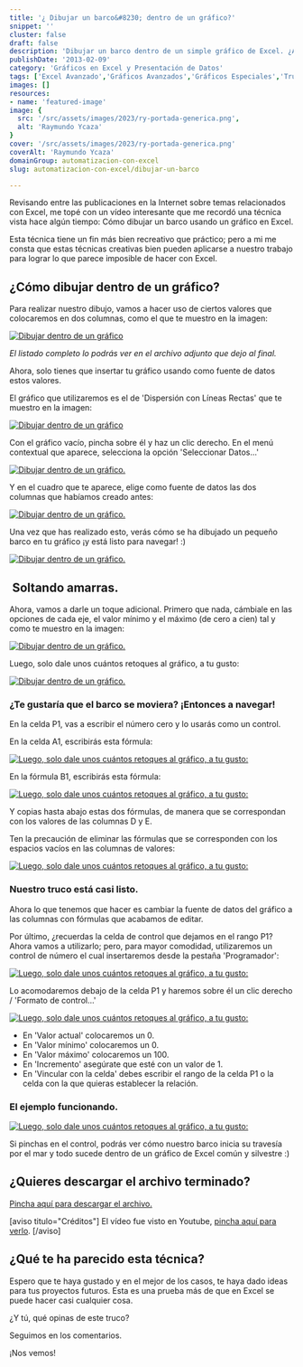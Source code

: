 ```yaml
---
title: '¿ Dibujar un barco&#8230; dentro de un gráfico?'
snippet: ''
cluster: false
draft: false 
description: 'Dibujar un barco dentro de un simple gráfico de Excel. ¿Alguna vez lo has hecho?'
publishDate: '2013-02-09'
category: 'Gráficos en Excel y Presentación de Datos'
tags: ['Excel Avanzado','Gráficos Avanzados','Gráficos Especiales','Trucos Excel','🤖 Automatización con Excel']
images: []
resources: 
- name: 'featured-image'
image: {
  src: '/src/assets/images/2023/ry-portada-generica.png',
  alt: 'Raymundo Ycaza'
}
cover: '/src/assets/images/2023/ry-portada-generica.png'
coverAlt: 'Raymundo Ycaza'
domainGroup: automatizacion-con-excel
slug: automatizacion-con-excel/dibujar-un-barco

---
```


Revisando entre las publicaciones en la Internet sobre temas relacionados con Excel, me topé con un vídeo interesante que me recordó una técnica vista hace algún tiempo: Cómo dibujar un barco usando un gráfico en Excel.

Esta técnica tiene un fin más bien recreativo que práctico; pero a mi me consta que estas técnicas creativas bien pueden aplicarse a nuestro trabajo para lograr lo que parece imposible de hacer con Excel.

## ¿Cómo dibujar dentro de un gráfico?

Para realizar nuestro dibujo, vamos a hacer uso de ciertos valores que colocaremos en dos columnas, como el que te muestro en la imagen:

[![Dibujar dentro de un gráfico](/src/assets/images/2023/dibujar-dentro-de-un-grafico-0011.jpg)](http://raymundoycaza.com/wp-content/uploads/dibujar-dentro-de-un-grafico-0011.jpg)

_El listado completo lo podrás ver en el archivo adjunto que dejo al final._

Ahora, solo tienes que insertar tu gráfico usando como fuente de datos estos valores.

El gráfico que utilizaremos es el de 'Dispersión con Líneas Rectas' que te muestro en la imagen:

[![Dibujar dentro de un gráfico](/src/assets/images/2023/dibujar-dentro-de-un-grafico-0021.jpg)](http://raymundoycaza.com/wp-content/uploads/dibujar-dentro-de-un-grafico-0021.jpg)

Con el gráfico vacío, pincha sobre él y haz un clic derecho. En el menú contextual que aparece, selecciona la opción 'Seleccionar Datos...'

[![Dibujar dentro de un gráfico.](/src/assets/images/2023/dibujar-dentro-de-un-grafico-0031.jpg)](http://raymundoycaza.com/wp-content/uploads/dibujar-dentro-de-un-grafico-0031.jpg)

Y en el cuadro que te aparece, elige como fuente de datos las dos columnas que habíamos creado antes:

[![Dibujar dentro de un gráfico.](/src/assets/images/2023/dibujar-dentro-de-un-grafico-0041.jpg)](http://raymundoycaza.com/wp-content/uploads/dibujar-dentro-de-un-grafico-0041.jpg)

Una vez que has realizado esto, verás cómo se ha dibujado un pequeño barco en tu gráfico ¡y está listo para navegar! :)

[![Dibujar dentro de un gráfico.](/src/assets/images/2023/dibujar-dentro-de-un-grafico-0051.jpg)](http://raymundoycaza.com/wp-content/uploads/dibujar-dentro-de-un-grafico-0051.jpg)

##  Soltando amarras.

Ahora, vamos a darle un toque adicional. Primero que nada, cámbiale en las opciones de cada eje, el valor mínimo y el máximo (de cero a cien) tal y como te muestro en la imagen:

[![Dibujar dentro de un gráfico.](/src/assets/images/2023/dibujar-dentro-de-un-grafico-0061.jpg)](http://raymundoycaza.com/wp-content/uploads/dibujar-dentro-de-un-grafico-0061.jpg)

Luego, solo dale unos cuántos retoques al gráfico, a tu gusto:

[![Dibujar dentro de un gráfico.](/src/assets/images/2023/dibujar-dentro-de-un-grafico-007-300x1811.jpg)](http://raymundoycaza.com/wp-content/uploads/dibujar-dentro-de-un-grafico-0071.jpg)

### ¿Te gustaría que el barco se moviera? ¡Entonces a navegar!

En la celda P1, vas a escribir el número cero y lo usarás como un control.

En la celda A1, escribirás esta fórmula:

[![Luego, solo dale unos cuántos retoques al gráfico, a tu gusto:](/src/assets/images/2023/dibujar-dentro-de-un-grafico-008-300x871.jpg)](http://raymundoycaza.com/wp-content/uploads/dibujar-dentro-de-un-grafico-0081.jpg)

En la fórmula B1, escribirás esta fórmula:

[![Luego, solo dale unos cuántos retoques al gráfico, a tu gusto:](/src/assets/images/2023/dibujar-dentro-de-un-grafico-009-300x861.jpg)](http://raymundoycaza.com/wp-content/uploads/dibujar-dentro-de-un-grafico-0091.jpg)

Y copias hasta abajo estas dos fórmulas, de manera que se correspondan con los valores de las columnas D y E.

Ten la precaución de eliminar las fórmulas que se corresponden con los espacios vacíos en las columnas de valores:

[![Luego, solo dale unos cuántos retoques al gráfico, a tu gusto:](/src/assets/images/2023/dibujar-dentro-de-un-grafico-010-230x3001.jpg)](http://raymundoycaza.com/wp-content/uploads/dibujar-dentro-de-un-grafico-0101.jpg)

### Nuestro truco está casi listo.

Ahora lo que tenemos que hacer es cambiar la fuente de datos del gráfico a las columnas con fórmulas que acabamos de editar.

Por último, ¿recuerdas la celda de control que dejamos en el rango P1? Ahora vamos a utilizarlo; pero, para mayor comodidad, utilizaremos un control de número el cual insertaremos desde la pestaña 'Programador':

[![Luego, solo dale unos cuántos retoques al gráfico, a tu gusto:](/src/assets/images/2023/dibujar-dentro-de-un-grafico-0111.jpg)](http://raymundoycaza.com/wp-content/uploads/dibujar-dentro-de-un-grafico-0111.jpg)

Lo acomodaremos debajo de la celda P1 y haremos sobre él un clic derecho / 'Formato de control...'

[![Luego, solo dale unos cuántos retoques al gráfico, a tu gusto:](/src/assets/images/2023/dibujar-dentro-de-un-grafico-012-300x2831.jpg)](http://raymundoycaza.com/wp-content/uploads/dibujar-dentro-de-un-grafico-0121.jpg)

- En 'Valor actual' colocaremos un 0.
- En 'Valor mínimo' colocaremos un 0.
- En 'Valor máximo' colocaremos un 100.
- En 'Incremento' asegúrate que esté con un valor de 1.
- En 'Vincular con la celda' debes escribir el rango de la celda P1 o la celda con la que quieras establecer la relación.

### El ejemplo funcionando.

[![Luego, solo dale unos cuántos retoques al gráfico, a tu gusto:](/src/assets/images/2023/dibujar-dentro-de-grafico-animacion1.gif)](http://raymundoycaza.com/wp-content/uploads/dibujar-dentro-de-grafico-animacion1.gif)

Si pinchas en el control, podrás ver cómo nuestro barco inicia su travesía por el mar y todo sucede dentro de un gráfico de Excel común y silvestre :)

## ¿Quieres descargar el archivo terminado?

[Pincha aquí para descargar el archivo.](http://raymundoycaza.com/wp-content/uploads/dibujar-dentro-de-grafico.xlsx "Descarga el archivo terminado.")

\[aviso titulo="Créditos"\] El vídeo fue visto en Youtube, [pincha aquí para verlo](https://www.youtube.com/watch?feature=player_embedded&v=f_92kU2M_Ww "Ver vídeo"). \[/aviso\]

## ¿Qué te ha parecido esta técnica?

Espero que te haya gustado y en el mejor de los casos, te haya dado ideas para tus proyectos futuros. Esta es una prueba más de que en Excel se puede hacer casi cualquier cosa.

¿Y tú, qué opinas de este truco?

Seguimos en los comentarios.

¡Nos vemos!
